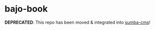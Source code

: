 # bajo-book

**DEPRECATED**: This repo has been moved & integrated into [sumba-cms](https://github.com/ardhi/sumba-cms)!
